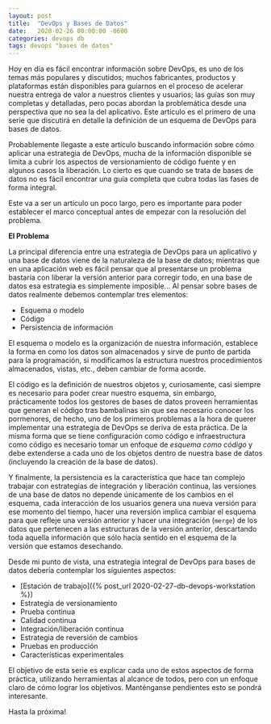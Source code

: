 ```yaml
---
layout: post
title:  "DevOps y Bases de Datos"
date:   2020-02-26 00:00:00 -0600
categories: devops db
tags: devops "bases de datos"
---
```


Hoy en día es fácil encontrar información sobre DevOps, es uno de los temas más populares y discutidos; muchos fabricantes, productos y plataformas están disponibles para guiarnos en el proceso de acelerar nuestra entrega de valor a nuestros clientes y usuarios; las guías son muy completas y detalladas, pero pocas abordan la problemática desde una perspectiva que no sea la del aplicativo. Este artículo es el primero de una serie que discutirá en detalle la definición de un esquema de DevOps para bases de datos.

Probablemente llegaste a este artículo buscando información sobre cómo aplicar una estrategia de DevOps, mucha de la información disponible se limita a cubrir los aspectos de versionamiento de código fuente y en algunos casos la liberación. Lo cierto es que cuando se trata de bases de datos no es fácil encontrar una guía completa que cubra todas las fases de forma integral. 

Este va a ser un artículo un poco largo, pero es importante para poder establecer el marco conceptual antes de empezar con la resolución del problema.

**El Problema**

La principal diferencia entre una estrategia de DevOps para un aplicativo y una base de datos viene de la naturaleza de la base de datos; mientras que en una aplicación web es fácil pensar que al presentarse un problema bastaría con liberar la versión anterior para corregir todo, en una base de datos esa estrategia es simplemente imposible... Al pensar sobre bases de datos realmente debemos contemplar tres elementos:
- Esquema o modelo
- Código
- Persistencia de información

El esquema o modelo es la organización de nuestra información, establece la forma en como los datos son almacenados y sirve de punto de partida para la programación, si modificamos la estructura nuestros procedimientos almacenados, vistas, etc., deben cambiar de forma acorde.

El código es la definición de nuestros objetos y, curiosamente, casi siempre es necesario para poder crear nuestro esquema, sin embargo, prácticamente todos los gestores de bases de datos proveen herramientas que generan el código tras bambalinas sin que sea necesario conocer los pormenores, de hecho, uno de los primeros problemas a la hora de querer implementar una estrategia de DevOps se deriva de esta práctica. De la misma forma que se tiene configuración como código e infraestructura como código es necesario tomar un enfoque de *esquema como código* y debe extenderse a cada uno de los objetos dentro de nuestra base de datos (incluyendo la creación de la base de datos).

Y finalmente, la persistencia es la característica que hace tan complejo trabajar con estrategias de integración y liberación continua, las versiones de una base de datos no depende únicamente de los cambios en el esquema, cada interacción de los usuarios genera una nueva versión para ese momento del tiempo, hacer una reversión implica cambiar el esquema para que refleje una versión anterior y hacer una integración (``merge``) de los datos que pertenecen a las estructuras de la versión anterior, descartando toda aquella información que sólo hacía sentido en el esquema de la versión que estamos desechando.

Desde mi punto de vista, una estrategia integral de DevOps para bases de datos debería contemplar los siguientes aspectos:
- [Estación de trabajo]({% post_url 2020-02-27-db-devops-workstation %})
- Estrategia de versionamiento
- Prueba continua
- Calidad continua
- Integración/liberación continua
- Estrategia de reversión de cambios
- Pruebas en producción
- Características experimentales

El objetivo de esta serie es explicar cada uno de estos aspectos de forma práctica, utilizando herramientas al alcance de todos, pero con un enfoque claro de cómo lograr los objetivos. Manténganse pendientes esto se pondrá interesante.

Hasta la próxima!
